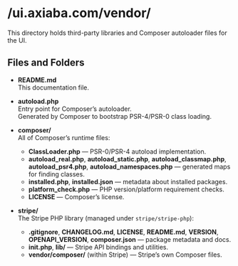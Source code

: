 # /ui.axiaba.com/vendor/

This directory holds third-party libraries and Composer autoloader files for the UI.

## Files and Folders

- **README.md**  
  This documentation file.

- **autoload.php**  
  Entry point for Composer’s autoloader.  
  Generated by Composer to bootstrap PSR-4/PSR-0 class loading.

- **composer/**  
  All of Composer’s runtime files:
  - **ClassLoader.php** — PSR-0/PSR-4 autoload implementation.  
  - **autoload_real.php**, **autoload_static.php**, **autoload_classmap.php**, **autoload_psr4.php**, **autoload_namespaces.php** — generated maps for finding classes.  
  - **installed.php**, **installed.json** — metadata about installed packages.  
  - **platform_check.php** — PHP version/platform requirement checks.  
  - **LICENSE** — Composer’s license.

- **stripe/**  
  The Stripe PHP library (managed under `stripe/stripe-php`):
  - **.gitignore**, **CHANGELOG.md**, **LICENSE**, **README.md**, **VERSION**, **OPENAPI_VERSION**, **composer.json** — package metadata and docs.  
  - **init.php**, **lib/** — Stripe API bindings and utilities.  
  - **vendor/composer/** (within Stripe) — Stripe’s own Composer files.
